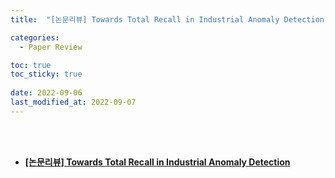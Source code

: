 ```yaml
---
title:  "[논문리뷰] Towards Total Recall in Industrial Anomaly Detection"

categories:
  - Paper Review

toc: true
toc_sticky: true
 
date: 2022-09-06
last_modified_at: 2022-09-07
---
```


<br/><br/>


- [**[논문리뷰] Towards Total Recall in Industrial Anomaly Detection**](https://scratched-rayon-d71.notion.site/Towards-Total-Recall-in-Industrial-Anomaly-Detection-3c8f24e9bb6440cda58e284f4adf61b5)
